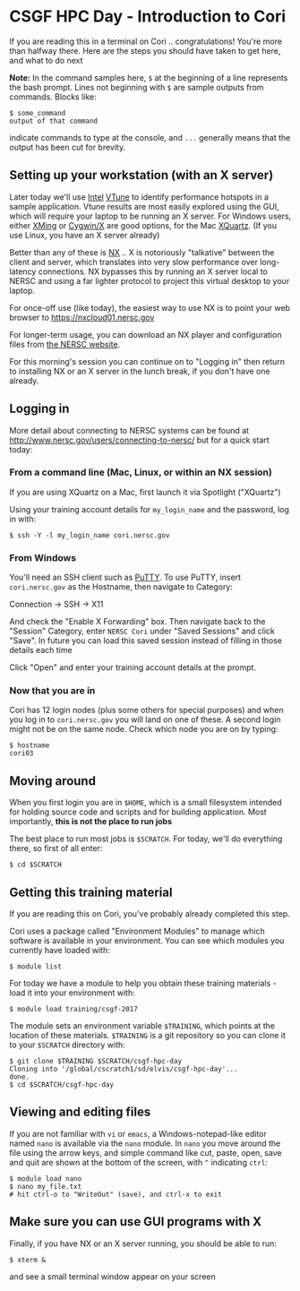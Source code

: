 # CSGF HPC Day - Introduction to Cori

If you are reading this in a terminal on Cori .. congratulations! You're more
than halfway there. Here are the steps you should have taken to get here, and
what to do next

**Note:** In the command samples here, `$` at the beginning of a line 
represents the bash prompt. Lines not beginning with `$` are sample outputs 
from commands. Blocks like:

```console
$ some_command
output of that command
```

indicate commands to type at the console, and `...` generally means that the
output has been cut for brevity.


## Setting up your workstation (with an X server)

Later today we'll use [Intel] [VTune] to identify performance hotspots in a
sample application. Vtune results are most easily explored using the GUI, which
will require your laptop to be running an X server. For Windows users, either 
[XMing] or [Cygwin/X] are good options, for the Mac [XQuartz]. (If you use 
Linux, you have an X server already)

Better than any of these is [NX] .. X is notoriously "talkative" between the 
client and server, which translates into very slow performance over 
long-latency connections. NX bypasses this by running an X server local to 
NERSC and using a far lighter protocol to project this virtual desktop to your
laptop.

For once-off use (like today), the easiest way to use NX is to point your web
browser to https://nxcloud01.nersc.gov 

For longer-term usage, you can download an NX player and configuration files 
from [the NERSC website][NX].

For this morning's session you can continue on to "Logging in" then return
to installing NX or an X server in the lunch break, if you don't have one 
already.

[Intel]: https://software.intel.com/en-us/intel-vtune-amplifier-xe
[Vtune]: http://www.nersc.gov/users/software/performance-and-debugging-tools/vtune/

[XMing]: http://www.straightrunning.com/XmingNotes/
[Cygwin/X]: https://x.cygwin.com/

[XQuartz]: https://www.xquartz.org/

[NX]: http://www.nersc.gov/users/connecting-to-nersc/using-nx/

## Logging in

More detail about connecting to NERSC systems can be found at 
http://www.nersc.gov/users/connecting-to-nersc/ but for a quick start today:


### From a command line (Mac, Linux, or within an NX session)

If you are using XQuartz on a Mac, first launch it via Spotlight ("XQuartz") 

Using your training account details for `my_login_name` and the password, log
in with:

```console
$ ssh -Y -l my_login_name cori.nersc.gov
```


### From Windows

You'll need an SSH client such as [PuTTY]. To use PuTTY, insert 
`cori.nersc.gov` as the Hostname, then navigate to Category:

Connection -> SSH -> X11

And check the "Enable X Forwarding" box. Then navigate back to the "Session" 
Category, enter `NERSC Cori` under "Saved Sessions" and click "Save". In future
you can load this saved session instead of filling in those details each time

Click "Open" and enter your training account details at the prompt.

[PuTTY]: http://www.putty.org/


### Now that you are in

Cori has 12 login nodes (plus some others for special purposes) and when you 
log in to `cori.nersc.gov` you will land on one of these. A second login might
not be on the same node. Check which node you are on by typing:

```console
$ hostname
cori03
```


## Moving around

When you first login you are in `$HOME`, which is a small filesystem intended
for holding source code and scripts and for building application. Most 
importantly, **this is not the place to run jobs**

The best place to run most jobs is `$SCRATCH`. For today, we'll do everything 
there, so first of all enter:

```console
$ cd $SCRATCH
```


## Getting this training material

If you are reading this on Cori, you've probably already completed this step.

Cori uses a package called "Environment Modules" to manage which software is 
available in your environment. You can see which modules you currently have
loaded with:

```console
$ module list
```

For today we have a module to help you obtain these training materials - load
it into your environment with:

```console
$ module load training/csgf-2017
```

The module sets an environment variable `$TRAINING`, which points at the 
location of these materials. `$TRAINING` is a git repository so you can clone 
it to your `$SCRATCH` directory with:

```console
$ git clone $TRAINING $SCRATCH/csgf-hpc-day
Cloning into '/global/cscratch1/sd/elvis/csgf-hpc-day'...
done.
$ cd $SCRATCH/csgf-hpc-day
```


## Viewing and editing files

If you are not familiar with `vi` or `emacs`, a Windows-notepad-like editor
named `nano` is available via the `nano` module. In `nano` you move around the
file using the arrow keys, and simple command like cut, paste, open, save and
quit are shown at the bottom of the screen, with `^` indicating `ctrl`:

```console
$ module load nano
$ nano my_file.txt
# hit ctrl-o to "WriteOut" (save), and ctrl-x to exit
```


## Make sure you can use GUI programs with X

Finally, if you have NX or an X server running, you should be able to run:

```console
$ xterm &
```

and see a small terminal window appear on your screen

